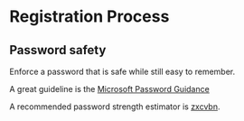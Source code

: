# Registration Process


## Password safety

Enforce a password that is safe while still easy to remember.

A great guideline is the [Microsoft Password Guidance](https://www.microsoft.com/en-us/research/wp-content/uploads/2016/06/Microsoft_Password_Guidance-1.pdf)

A recommended password strength estimator is [zxcvbn](https://blogs.dropbox.com/tech/2012/04/zxcvbn-realistic-password-strength-estimation/).
